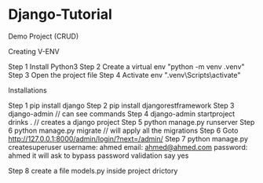 # Django-Tutorial
 Demo Project (CRUD)


Creating V-ENV

Step 1 Install Python3 
Step 2 Create a virtual env "python -m venv .venv"
Step 3 Open the project file
Step 4 Activate env ".venv\Scripts\activate"

Installations

Step 1 pip install django
Step 2 pip install djangorestframework
Step 3 django-admin // can see commands 
Step 4 django-admin startproject drinks .  // creates a django project
Step 5 python manage.py runserver
Step 6 python manage.py migrate // will apply all the migrations
Step 6 Goto http://127.0.0.1:8000/admin/login/?next=/admin/
Step 7 python manage.py createsuperuser
    username: ahmed
    email: ahmed@ahmed.com
    password: ahmed
    it will ask to bypass password validation say yes 

Step 8 create a file models.py inside project drictory 
